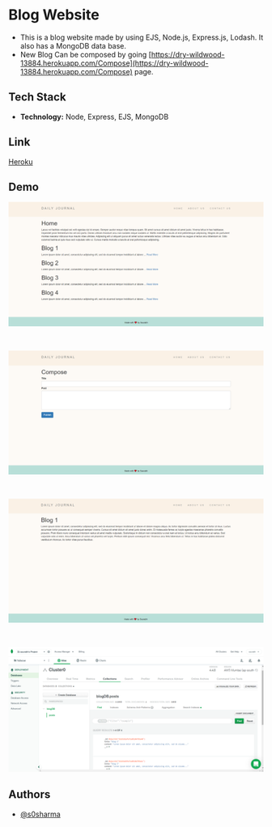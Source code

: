 
# Blog Website

*  This is a blog website made by using EJS, Node.js, Express.js, Lodash. It also has a MongoDB data base.
*  New Blog Can be composed by going [https://dry-wildwood-13884.herokuapp.com/Compose](https://dry-wildwood-13884.herokuapp.com/Compose) page.


## Tech Stack

* **Technology:** Node, Express, EJS, MongoDB

  
## Link

[Heroku](https://dry-wildwood-13884.herokuapp.com/)

## Demo
![Blog](Images/Blog-Img.png)

<br>

![Compose](Images/blog-comose.png)

<br>

![Post](Images/blog1img.png)

<br>

![DataBase](Images/BlogDB-img.png)

  
## Authors

- [@s0sharma](https://github.com/s0sharma)

  
